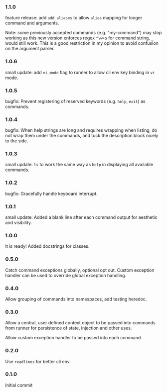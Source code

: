 ### 1.1.0

feature release: add `add_aliases` to allow `alias` mapping for longer command and arguments. 

Note: some previously accepted commands (e.g. "my-command") may stop working as this new version enforces regex `^\w+$` for command string, `_` would still work. This is a good restriction in my opinion to avoid confusion on the argument parser.

### 1.0.6

small update: add `vi_mode` flag to runner to allow cli env key binding in `vi` mode.

### 1.0.5

bugfix: Prevent registering of reserved keywords (e.g. `help`, `exit`) as commands.

### 1.0.4

bugfix: When help strings are long and requires wrapping when listing, do not wrap them under the commands, and tuck the description block nicely to the side.

### 1.0.3

small update: `ls` to work the same way as `help` in displaying all available commands.

### 1.0.2

bugfix: Gracefully handle keyboard interrupt.

### 1.0.1

small update: Added a blank line after each command output for aesthetic and visibility.

### 1.0.0

It is ready! Added docstrings for classes.

### 0.5.0

Catch command exceptions globally, optional opt out. Custom exception handler can be used to override global exception handling.

### 0.4.0

Allow grouping of commands into namespaces, add testing heredoc.

### 0.3.0

Allow a central, user defined context object to be passed into commands from runner for persistence of state, injection and other uses.

Allow custom exception handler to be passed into each command.

### 0.2.0

Use `readlines` for better cli env.

### 0.1.0

Initial commit
